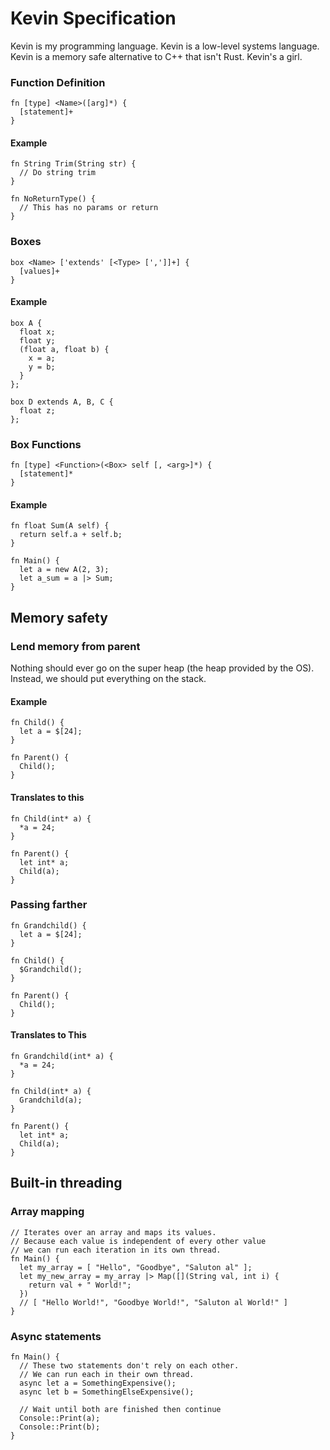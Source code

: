 # Kevin Specification

Kevin is my programming language.
Kevin is a low-level systems language.
Kevin is a memory safe alternative to C++ that isn't Rust.
Kevin's a girl.

### Function Definition

```
fn [type] <Name>([arg]*) {
  [statement]+
}
```

#### Example

```
fn String Trim(String str) {
  // Do string trim
}

fn NoReturnType() {
  // This has no params or return
}
```

### Boxes

```
box <Name> ['extends' [<Type> [',']]+] {
  [values]+
}
```

#### Example

```
box A {
  float x;
  float y;
  (float a, float b) {
    x = a;
    y = b;
  }
};
```

```
box D extends A, B, C {
  float z;
};
```

### Box Functions

```
fn [type] <Function>(<Box> self [, <arg>]*) {
  [statement]*
}
```

#### Example

```
fn float Sum(A self) {
  return self.a + self.b;
}
```

```
fn Main() {
  let a = new A(2, 3);
  let a_sum = a |> Sum;
}
```

## Memory safety

### Lend memory from parent

Nothing should ever go on the super heap (the heap provided by the OS).
Instead, we should put everything on the stack.

#### Example

```
fn Child() {
  let a = $[24];
}

fn Parent() {
  Child();
}
```

#### Translates to this

```
fn Child(int* a) {
  *a = 24;
}

fn Parent() {
  let int* a;
  Child(a);
}
```

### Passing farther

```
fn Grandchild() {
  let a = $[24];
}

fn Child() {
  $Grandchild();
}

fn Parent() {
  Child();
}
```

#### Translates to This

```
fn Grandchild(int* a) {
  *a = 24;
}

fn Child(int* a) {
  Grandchild(a);
}

fn Parent() {
  let int* a;
  Child(a);
}
```

## Built-in threading

### Array mapping

```
// Iterates over an array and maps its values.
// Because each value is independent of every other value
// we can run each iteration in its own thread.
fn Main() {
  let my_array = [ "Hello", "Goodbye", "Saluton al" ];
  let my_new_array = my_array |> Map([](String val, int i) {
    return val + " World!";
  })
  // [ "Hello World!", "Goodbye World!", "Saluton al World!" ]
}
```

### Async statements

```
fn Main() {
  // These two statements don't rely on each other.
  // We can run each in their own thread.
  async let a = SomethingExpensive();
  async let b = SomethingElseExpensive();

  // Wait until both are finished then continue
  Console::Print(a);
  Console::Print(b);
}
```
